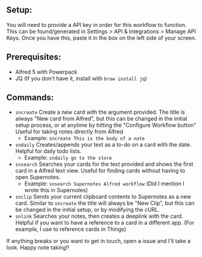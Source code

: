 ## Setup:
You will need to provide a API key in order for this workflow to function. This can be found/generated in Settings >
API & Integrations > Manage API Keys. Once you have this, paste it in the box on the left side of your screen. 

## Prerequisites:
- Alfred 5 with Powerpack
- JQ (If you don't have it, install with  `brew install jq`)

## Commands:
- `sncreate` Create a new card with the argument provided. The title is always "New card from Alfred", but this can be changed in the initial setup process, or at anytime by hitting the "Configure Workflow button" Useful for taking notes directly from Alfred
    - Example: `sncreate This is the body of a note` 
- `sndaily` Creates/appends your text as a to-do on a card with the date. Helpful for daily todo lists. 
    - Example: `sndaily go to the store` 
- `snsearch` Searches your cards for the text provided and shows the first card in a Alfred text view. Useful for finding cards without having to open Supernotes.
    - Example: `snsearch Supernotes Alfred workflow` (Did I mention I wrote this in Supernotes)
- `snclip` Sends your current clipboard contents to Supernotes as a new card. Similar to `sncreate` the title will always be "New Clip", but this can be changed in the initial setup, or by modifying the cURL.
- `snlink` Searches your notes, then creates a deeplink with the card. Helpful if you want to have a reference to a card in a different app. (For example, I use to reference cards in Things)

If anything breaks or you want to get in touch, open a issue and I'll take a look. Happy note taking!! 


